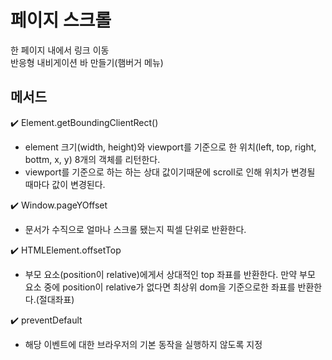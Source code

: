 # 페이지 스크롤
한 페이지 내에서 링크 이동  
반응형 내비게이션 바 만들기(햄버거 메뉴)

## 메서드
✔️ Element.getBoundingClientRect()
 - element 크기(width, height)와 viewport를 기준으로 한 위치(left, top, right, bottm, x, y) 8개의 객체를 리턴한다.
 - viewport를 기준으로 하는 하는 상대 값이기때문에 scroll로 인해 위치가 변경될 때마다 값이 변경된다.

✔️ Window.pageYOffset
 - 문서가 수직으로 얼마나 스크롤 됐는지 픽셀 단위로 반환한다.

✔️ HTMLElement.offsetTop
 - 부모 요소(position이 relative)에게서 상대적인 top 좌표를 반환한다. 만약 부모 요소 중에 position이 relative가 없다면 최상위 dom을 기준으로한 좌표를 반환한다.(절대좌표)

✔️ preventDefault
 - 해당 이벤트에 대한 브라우저의 기본 동작을 실행하지 않도록 지정

